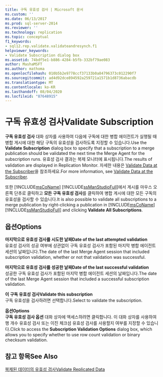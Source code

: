 ```yaml
---
title: 구독 유효성 검사 | Microsoft 문서
ms.custom: ''
ms.date: 06/13/2017
ms.prod: sql-server-2014
ms.reviewer: ''
ms.technology: replication
ms.topic: conceptual
f1_keywords:
- sql12.rep.validate.validateandresynch.f1
helpviewer_keywords:
- Validate Subscription dialog box
ms.assetid: 74bdf5e1-b886-4284-b5fb-332bf79ae083
author: MashaMSFT
ms.author: mathoma
ms.openlocfilehash: 010b5b2e9778ccf37133b0a84796373c012290f7
ms.sourcegitcommit: ad4d92dce894592a259721a1571b1d8736abacdb
ms.translationtype: MT
ms.contentlocale: ko-KR
ms.lasthandoff: 08/04/2020
ms.locfileid: "87648915"
---
```

# <a name="validate-subscription"></a><span data-ttu-id="f3578-102">구독 유효성 검사</span><span class="sxs-lookup"><span data-stu-id="f3578-102">Validate Subscription</span></span>
  <span data-ttu-id="f3578-103">**구독 유효성 검사** 대화 상자를 사용하여 다음에 구독에 대한 병합 에이전트가 실행될 때 병합 게시에 대한 해당 구독의 유효성을 검사하도록 지정할 수 있습니다.</span><span class="sxs-lookup"><span data-stu-id="f3578-103">Use the **Validate Subscription** dialog box to specify that a subscription to a merge publication should be validated the next time the Merge Agent for the subscription runs.</span></span> <span data-ttu-id="f3578-104">유효성 검사 결과는 복제 모니터에 표시됩니다.</span><span class="sxs-lookup"><span data-stu-id="f3578-104">The results of validation are displayed in Replication Monitor.</span></span> <span data-ttu-id="f3578-105">자세한 내용은 [Validate Data at the Subscriber](validate-data-at-the-subscriber.md)을 참조하세요.</span><span class="sxs-lookup"><span data-stu-id="f3578-105">For more information, see [Validate Data at the Subscriber](validate-data-at-the-subscriber.md).</span></span>  
  
 <span data-ttu-id="f3578-106">또한 [!INCLUDE[msCoName](../../includes/msconame-md.md)] [!INCLUDE[ssManStudioFull](../../includes/ssmanstudiofull-md.md)]에서 게시를 마우스 오른쪽 단추로 클릭하고 **모든 구독 유효성 검사**를 클릭하여 병합 게시에 대한 모든 구독의 유효성을 검사할 수 있습니다.</span><span class="sxs-lookup"><span data-stu-id="f3578-106">It is also possible to validate all subscriptions to a merge publication by right-clicking a publication in [!INCLUDE[msCoName](../../includes/msconame-md.md)] [!INCLUDE[ssManStudioFull](../../includes/ssmanstudiofull-md.md)] and clicking **Validate All Subscriptions**.</span></span>  
  
## <a name="options"></a><span data-ttu-id="f3578-107">옵션</span><span class="sxs-lookup"><span data-stu-id="f3578-107">Options</span></span>  
 <span data-ttu-id="f3578-108">**마지막으로 유효성 검사를 시도한 날짜**</span><span class="sxs-lookup"><span data-stu-id="f3578-108">**Date of the last attempted validation**</span></span>  
 <span data-ttu-id="f3578-109">유효성 검사의 성공 여부에 상관없이 구독 유효성 검사가 포함된 마지막 병합 에이전트 세션의 날짜입니다.</span><span class="sxs-lookup"><span data-stu-id="f3578-109">The date of the last Merge Agent session that included subscription validation, whether or not that validation was successful.</span></span>  
  
 <span data-ttu-id="f3578-110">**마지막으로 유효성 검사를 성공한 날짜**</span><span class="sxs-lookup"><span data-stu-id="f3578-110">**Date of the last successful validation**</span></span>  
 <span data-ttu-id="f3578-111">성공한 구독 유효성 검사가 포함된 마지막 병합 에이전트 세션의 날짜입니다.</span><span class="sxs-lookup"><span data-stu-id="f3578-111">The date of the last Merge Agent session that included a successful subscription validation.</span></span>  
  
 <span data-ttu-id="f3578-112">**이 구독 유효성 검사**</span><span class="sxs-lookup"><span data-stu-id="f3578-112">**Validate this subscription**</span></span>  
 <span data-ttu-id="f3578-113">구독 유효성을 검사하려면 선택합니다.</span><span class="sxs-lookup"><span data-stu-id="f3578-113">Select to validate the subscription.</span></span>  
  
 <span data-ttu-id="f3578-114">**옵션**</span><span class="sxs-lookup"><span data-stu-id="f3578-114">**Options**</span></span>  
 <span data-ttu-id="f3578-115">**구독 유효성 검사 옵션** 대화 상자에 액세스하려면 클릭합니다. 이 대화 상자를 사용하여 행 개수 유효성 검사 또는 이진 체크섬 유효성 검사를 사용할지 여부를 지정할 수 있습니다.</span><span class="sxs-lookup"><span data-stu-id="f3578-115">Click to access the **Subscription Validation Options** dialog box, which allows you to specify whether to use row count validation or binary checksum validation.</span></span>  
  
## <a name="see-also"></a><span data-ttu-id="f3578-116">참고 항목</span><span class="sxs-lookup"><span data-stu-id="f3578-116">See Also</span></span>  
 [<span data-ttu-id="f3578-117">복제된 데이터의 유효성 검사</span><span class="sxs-lookup"><span data-stu-id="f3578-117">Validate Replicated Data</span></span>](validate-data-at-the-subscriber.md)  
  
  
